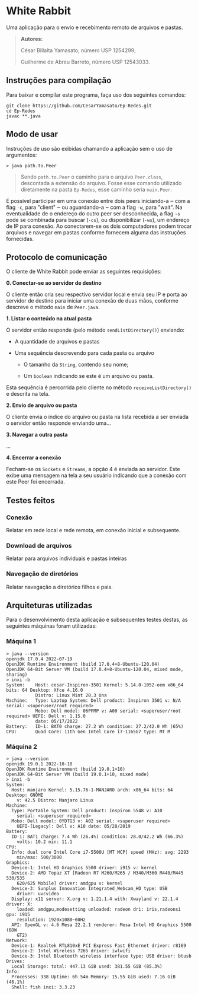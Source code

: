 # White Rabbit

Uma aplicação para o envio e recebimento remoto de arquivos e pastas.

> **Autores:**
> 
> César Billalta Yamasato, número USP 1254299;
> 
> Guilherme de Abreu Barreto, número USP 12543033.

## Instruções para compilação

Para baixar e compilar este programa, faça uso dos seguintes comandos:

```shell
git clone https://github.com/CesarYamasato/Ep-Redes.git
cd Ep-Redes
javac **.java
```

## Modo de usar

Instruções de uso são exibidas chamando a aplicação sem o uso de argumentos:

```shell
> java path.to.Peer
```

> Sendo `path.to.Peer` o caminho para o arquivo `Peer.class`, descontada a extensão do arquivo. Fosse esse comando utilizado diretamente na pasta `Ep-Redes`, esse caminho seria `main.Peer`.

É possível participar em uma conexão entre dois peers iniciando-a ‒ com a flag `-c`, para "client" ‒ ou aguardando-a ‒ com a flag `-w`, para "wait". Na eventualidade de o endereço do outro peer ser desconhecida, a flag `-s` pode se combinada para buscar (`-cs`),  ou disponibilizar (`-ws`), um endereço de IP para conexão. Ao conectarem-se os dois computadores podem trocar arquivos e navegar em pastas conforme fornecem alguma das instruções fornecidas.

## Protocolo de comunicação

O cliente de White Rabbit pode enviar as seguintes requisições:

**0. Conectar-se ao servidor de destino**

O cliente então cria seu respectivo servidor local e envia seu IP e porta ao servidor de destino para iniciar uma conexão de duas mãos, conforme descreve o método `main` de `Peer.java`.

**1. Listar o conteúdo na atual pasta**

O servidor então responde (pelo método `sendListDirectory()`) enviando:

- A quantidade de arquivos e pastas

- Uma sequência descrevendo para cada pasta ou arquivo
  
  - O tamanho da `String`, contendo  seu nome;
  
  - Um `boolean` indicando se este é um arquivo ou pasta.

Esta sequência é percorrida pelo cliente no método `receiveListDirectory()` e descrita na tela.

**2. Envio de arquivo ou pasta**

O cliente envia o índice do arquivo ou pasta na lista recebida a ser enviada o servidor então responde enviando uma...

**3. Navegar a outra pasta**

...

**4. Encerrar a conexão**

Fecham-se os `Sockets` e `Streams`, a opção 4 é enviada ao servidor. Este exibe uma mensagem na tela a seu usuário indicando que a conexão com este Peer foi encerrada.

## Testes feitos

### Conexão

Relatar em rede local e rede remota, em conexão inicial e subsequente.

### Download de arquivos

Relatar para arquivos individuais e pastas inteiras

### Navegação de diretórios

Relatar navegação a diretórios filhos e pais. 

## Arquiteturas utilizadas

Para o desenvolvimento desta aplicação e subsequentes testes destas, as seguintes máquinas foram utilizadas:

### Máquina 1

```shell
> java --version
openjdk 17.0.4 2022-07-19
OpenJDK Runtime Environment (build 17.0.4+8-Ubuntu-120.04)
OpenJDK 64-Bit Server VM (build 17.0.4+8-Ubuntu-120.04, mixed mode, sharing)
> inxi -b
System:    Host: cesar-Inspiron-3501 Kernel: 5.14.0-1052-oem x86_64 bits: 64 Desktop: Xfce 4.16.0 
           Distro: Linux Mint 20.3 Una 
Machine:   Type: Laptop System: Dell product: Inspiron 3501 v: N/A serial: <superuser/root required> 
           Mobo: Dell model: 06PFMP v: A00 serial: <superuser/root required> UEFI: Dell v: 1.15.0 
           date: 05/17/2022 
Battery:   ID-1: BAT0 charge: 27.2 Wh condition: 27.2/42.0 Wh (65%) 
CPU:       Quad Core: 11th Gen Intel Core i7-1165G7 type: MT M
```

### Máquina 2

```shell
> java --version
openjdk 19.0.1 2022-10-18
OpenJDK Runtime Environment (build 19.0.1+10)
OpenJDK 64-Bit Server VM (build 19.0.1+10, mixed mode)
> inxi -b
System:
  Host: manjaro Kernel: 5.15.76-1-MANJARO arch: x86_64 bits: 64 Desktop: GNOME
    v: 42.5 Distro: Manjaro Linux
Machine:
  Type: Portable System: Dell product: Inspiron 5548 v: A10
    serial: <superuser required>
  Mobo: Dell model: 0YDTG3 v: A02 serial: <superuser required>
    UEFI-[Legacy]: Dell v: A10 date: 05/28/2019
Battery:
  ID-1: BAT1 charge: 7.4 Wh (26.4%) condition: 28.0/42.2 Wh (66.3%)
    volts: 10.2 min: 11.1
CPU:
  Info: dual core Intel Core i7-5500U [MT MCP] speed (MHz): avg: 2293
    min/max: 500/3000
Graphics:
  Device-1: Intel HD Graphics 5500 driver: i915 v: kernel
  Device-2: AMD Topaz XT [Radeon R7 M260/M265 / M340/M360 M440/M445 530/535
    620/625 Mobile] driver: amdgpu v: kernel
  Device-3: Sunplus Innovation Integrated_Webcam_HD type: USB
    driver: uvcvideo
  Display: x11 server: X.org v: 1.21.1.4 with: Xwayland v: 22.1.4 driver: X:
    loaded: amdgpu,modesetting unloaded: radeon dri: iris,radeonsi gpu: i915
    resolution: 1920x1080~60Hz
  API: OpenGL v: 4.6 Mesa 22.2.1 renderer: Mesa Intel HD Graphics 5500 (BDW
    GT2)
Network:
  Device-1: Realtek RTL810xE PCI Express Fast Ethernet driver: r8169
  Device-2: Intel Wireless 7265 driver: iwlwifi
  Device-3: Intel Bluetooth wireless interface type: USB driver: btusb
Drives:
  Local Storage: total: 447.13 GiB used: 381.55 GiB (85.3%)
Info:
  Processes: 338 Uptime: 6h 54m Memory: 15.55 GiB used: 7.16 GiB (46.1%)
  Shell: fish inxi: 3.3.23
```